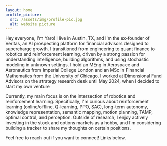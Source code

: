```yaml
---
layout: home
profile_picture:
  src: /assets/img/profile-pic.jpg
  alt: website picture
---
```


<p>
  Hey everyone, I'm Yaro! I live in Austin, TX, and I'm the ex-founder of Veritas, an AI prospecting platform for financial advisors designed to supercharge growth. I transitioned from engineering to quant finance to robotics and reinforcement learning, driven by a strong passion for understanding intelligence, building algorithms, and using stochastic modeling in unknown settings. I hold an MEng in Aerospace and Aeronautics from Imperial College London and an MSc in Financial Mathematics from the University of Chicago. I worked at Dimensional Fund Advisors on the strategy research desk until May 2024, when I decided to start my own venture
</p>

<p>
  Currently, my main focus is on the intersection of robotics and reinforcement learning. Specifically, I'm curious about reinforcement learning (online/offline, Q-learning, PPO, SAC), long-term autonomy, knowledge representation, semantic mapping, motion planning, TAMP, optimal control, and perception. Outside of research, I enjoy actively investing in the stock and options markets as a hobby, and I'm considering building a tracker to share my thoughts on certain positions.
</p>

<p>
  Feel free to reach out if you want to connect! Links below.
</p>